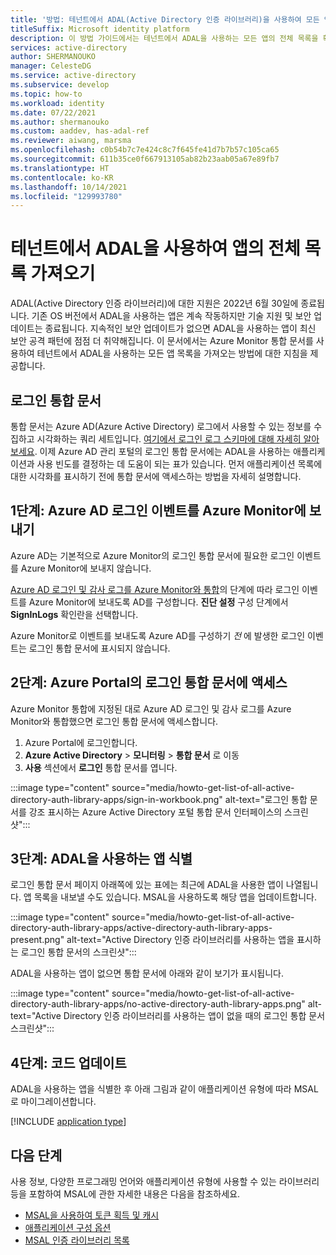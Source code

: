 ```yaml
---
title: '방법: 테넌트에서 ADAL(Active Directory 인증 라이브러리)을 사용하여 모든 앱의 전체 목록 가져오기 | Azure'
titleSuffix: Microsoft identity platform
description: 이 방법 가이드에서는 테넌트에서 ADAL을 사용하는 모든 앱의 전체 목록을 확인합니다.
services: active-directory
author: SHERMANOUKO
manager: CelesteDG
ms.service: active-directory
ms.subservice: develop
ms.topic: how-to
ms.workload: identity
ms.date: 07/22/2021
ms.author: shermanouko
ms.custom: aaddev, has-adal-ref
ms.reviewer: aiwang, marsma
ms.openlocfilehash: c0b54b7c7e424c8c7f645fe41d7b7b57c105ca65
ms.sourcegitcommit: 611b35ce0f667913105ab82b23aab05a67e89fb7
ms.translationtype: HT
ms.contentlocale: ko-KR
ms.lasthandoff: 10/14/2021
ms.locfileid: "129993780"
---
```

# <a name="get-a-complete-list-of-apps-using-adal-in-your-tenant"></a>테넌트에서 ADAL을 사용하여 앱의 전체 목록 가져오기

ADAL(Active Directory 인증 라이브러리)에 대한 지원은 2022년 6월 30일에 종료됩니다. 기존 OS 버전에서 ADAL을 사용하는 앱은 계속 작동하지만 기술 지원 및 보안 업데이트는 종료됩니다. 지속적인 보안 업데이트가 없으면 ADAL을 사용하는 앱이 최신 보안 공격 패턴에 점점 더 취약해집니다. 이 문서에서는 Azure Monitor 통합 문서를 사용하여 테넌트에서 ADAL을 사용하는 모든 앱 목록을 가져오는 방법에 대한 지침을 제공합니다.

## <a name="sign-ins-workbook"></a>로그인 통합 문서

통합 문서는 Azure AD(Azure Active Directory) 로그에서 사용할 수 있는 정보를 수집하고 시각화하는 쿼리 세트입니다. [여기에서 로그인 로그 스키마에 대해 자세히 알아보세요](../reports-monitoring/reference-azure-monitor-sign-ins-log-schema.md). 이제 Azure AD 관리 포털의 로그인 통합 문서에는 ADAL을 사용하는 애플리케이션과 사용 빈도를 결정하는 데 도움이 되는 표가 있습니다. 먼저 애플리케이션 목록에 대한 시각화를 표시하기 전에 통합 문서에 액세스하는 방법을 자세히 설명합니다.

## <a name="step-1-send-azure-ad-sign-in-events-to-azure-monitor"></a>1단계: Azure AD 로그인 이벤트를 Azure Monitor에 보내기

Azure AD는 기본적으로 Azure Monitor의 로그인 통합 문서에 필요한 로그인 이벤트를 Azure Monitor에 보내지 않습니다.

[Azure AD 로그인 및 감사 로그를 Azure Monitor와 통합](../reports-monitoring/howto-integrate-activity-logs-with-log-analytics.md)의 단계에 따라 로그인 이벤트를 Azure Monitor에 보내도록 AD를 구성합니다. **진단 설정** 구성 단계에서 **SignInLogs** 확인란을 선택합니다.

Azure Monitor로 이벤트를 보내도록 Azure AD를 구성하기 *전* 에 발생한 로그인 이벤트는 로그인 통합 문서에 표시되지 않습니다.

## <a name="step-2-access-sign-ins-workbook-in-azure-portal"></a>2단계: Azure Portal의 로그인 통합 문서에 액세스

Azure Monitor 통합에 지정된 대로 Azure AD 로그인 및 감사 로그를 Azure Monitor와 통합했으면 로그인 통합 문서에 액세스합니다.

   1. Azure Portal에 로그인합니다.
   1. **Azure Active Directory** > **모니터링** > **통합 문서** 로 이동
   1. **사용** 섹션에서 **로그인** 통합 문서를 엽니다.

   :::image type="content" source="media/howto-get-list-of-all-active-directory-auth-library-apps/sign-in-workbook.png" alt-text="로그인 통합 문서를 강조 표시하는 Azure Active Directory 포털 통합 문서 인터페이스의 스크린샷":::

## <a name="step-3-identify-apps-that-use-adal"></a>3단계: ADAL을 사용하는 앱 식별

로그인 통합 문서 페이지 아래쪽에 있는 표에는 최근에 ADAL을 사용한 앱이 나열됩니다. 앱 목록을 내보낼 수도 있습니다. MSAL을 사용하도록 해당 앱을 업데이트합니다.
    
:::image type="content" source="media/howto-get-list-of-all-active-directory-auth-library-apps/active-directory-auth-library-apps-present.png" alt-text="Active Directory 인증 라이브러리를 사용하는 앱을 표시하는 로그인 통합 문서의 스크린샷":::
    
ADAL을 사용하는 앱이 없으면 통합 문서에 아래와 같이 보기가 표시됩니다. 
    
:::image type="content" source="media/howto-get-list-of-all-active-directory-auth-library-apps/no-active-directory-auth-library-apps.png" alt-text="Active Directory 인증 라이브러리를 사용하는 앱이 없을 때의 로그인 통합 문서 스크린샷":::

## <a name="step-4-update-your-code"></a>4단계: 코드 업데이트

ADAL을 사용하는 앱을 식별한 후 아래 그림과 같이 애플리케이션 유형에 따라 MSAL로 마이그레이션합니다.

[!INCLUDE [application type](includes/adal-msal-migration.md)]

## <a name="next-steps"></a>다음 단계

사용 정보, 다양한 프로그래밍 언어와 애플리케이션 유형에 사용할 수 있는 라이브러리 등을 포함하여 MSAL에 관한 자세한 내용은 다음을 참조하세요.

- [MSAL을 사용하여 토큰 획득 및 캐시](msal-acquire-cache-tokens.md)
- [애플리케이션 구성 옵션](msal-client-application-configuration.md)
- [MSAL 인증 라이브러리 목록](reference-v2-libraries.md)

